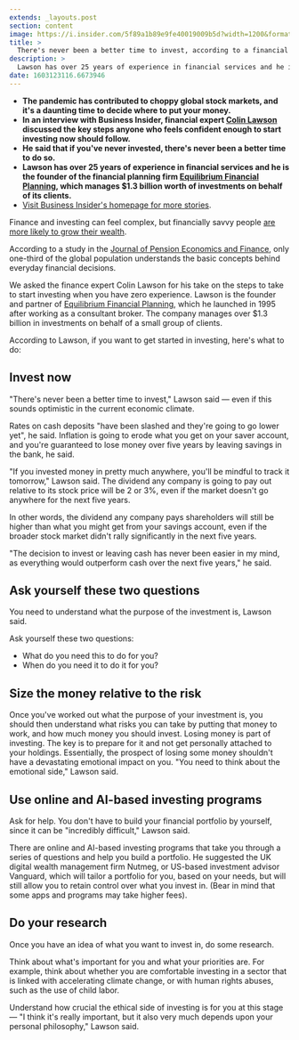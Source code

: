 ```yaml
--- 
extends: _layouts.post 
section: content 
image: https://i.insider.com/5f89a1b89e9fe40019009b5d?width=1200&format=jpeg 
title: > 
  There's never been a better time to invest, according to a financial planner whose firm manages $1.3 billion. Here's his step-by-step guide to getting started. 
description: > 
  Lawson has over 25 years of experience in financial services and he is the founder of the financial planning firm Equilibrium Financial Planning , which manages $1.3 billion worth of investments on behalf of its clients.Lawson is the founder and partner of Equilibrium Financial Planning, which he launched in 1995 after working as a consultant broker.The company manages over $1.3 billion in investments on behalf of a small group of clients.According to Lawson, if you want to get started in investing, here's what to do:Invest now"There's never been a better time to invest," Lawson said — even if this sounds optimistic in the current economic climate.You don't have to build your financial portfolio by yourself, since it can be "incredibly difficult," Lawson said. 
date: 1603123116.6673946 
--- 
```

<div><ul class="summary-list">
<li><strong>The pandemic has contributed to choppy global stock markets, and it's a daunting time to decide where to put your money.</strong></li>
<li><strong>In an interview with Business Insider, financial expert <a href="https://www.linkedin.com/in/colinalawson/">Colin Lawson</a> discussed the key steps anyone who feels confident enough to start investing now should follow.</strong></li>
<li><strong>He said that if you've never invested, there's never been a better time to do so.</strong></li>
<li><strong>Lawson has over 25 years of experience in financial services and he is the founder of the financial planning firm </strong><a href="https://equilibrium.co.uk/"><strong>Equilibrium Financial Planning</strong></a><strong>, which manages $1.3 billion worth of investments on behalf of its clients.</strong></li>
<li><a href="https://www.businessinsider.com/?hprecirc-bullet">Visit Business Insider's homepage for more stories</a>.</li>
</ul>
<p id="gpt-post-prime-mobile_in_post_ad-fluid-1" class="ad ad-wrapper fluid in-post only-mobile"></p>

<p id="gpt-post-prime-desktop_in_post_ad-fluid-1" class="ad ad-wrapper fluid in-post only-desktop"></p>
<p>Finance and investing can feel complex, but financially savvy people <a href="https://www.aeaweb.org/articles?id=10.1257/jel.52.1.5">are more likely to grow their wealth</a>.</p><p>According to a study in the <a href="https://www.cambridge.org/core/journals/journal-of-pension-economics-and-finance/article/financial-literacy-around-the-world-an-overview/0488F901318E0FBC4C92DC6E964AB89C">Journal of Pension Economics and Finance</a>, only one-third of the global population understands the basic concepts behind everyday financial decisions.</p><p>We asked the finance expert Colin Lawson for his take on the steps to take to start investing when you have zero experience. Lawson is the founder and partner of <a href="https://equilibrium.co.uk/">Equilibrium Financial Planning</a>, which he launched in 1995 after working as a consultant broker. The company manages over $1.3 billion in investments on behalf of a small group of clients.</p><p>According to Lawson, if you want to get started in investing, here's what to do:</p><h2><strong>Invest now</strong></h2><p>"There's never been a better time to invest," Lawson said &#8212; even if this sounds optimistic in the current economic climate.</p><p>Rates on cash deposits "have been slashed and they're going to go lower yet", he said. Inflation is going to erode what you get on your saver account, and you're guaranteed to lose money over five years by leaving savings in the bank, he said.</p><p>"If you invested money in pretty much anywhere, you'll be mindful to track it tomorrow," Lawson said. The dividend any company is going to pay out relative to its stock price will be 2 or 3%, even if the market doesn't go anywhere for the next five years.&#160;</p><p>In other words, the dividend any company pays shareholders will still be higher than what you might get from your savings account, even if the broader stock market didn't rally significantly in the next five years.</p>
<p id="gpt-post-prime-mobile_in_post_ad-fluid-2" class="ad ad-wrapper fluid in-post only-mobile"></p>

<p id="gpt-post-prime-desktop_in_post_ad-fluid-2" class="ad ad-wrapper fluid in-post only-desktop"></p>
<p>"The decision to invest or leaving cash has never been easier in my mind, as everything would outperform cash over the next five years," he said.&#160;</p><h2><strong>Ask yourself these two questions</strong></h2><p>You need to understand what the purpose of the investment is, Lawson said.</p><p>Ask yourself these two questions:</p><ul><li>What do you need this to do for you?</li><li>When do you need it to do it for you?</li></ul><h2><strong>Size the money relative to the risk</strong></h2><p>Once you've worked out what the purpose of your investment is, you should then understand what risks you can take by putting that money to work, and how much money you should invest. Losing money is part of investing. The key is to prepare for it and not get personally attached to your holdings. Essentially, the prospect of losing some money shouldn't have a devastating emotional impact on you. "You need to think about the emotional side," Lawson said.</p><h2><strong>Use online and AI-based investing programs</strong></h2><p>Ask for help. You don't have to build your financial portfolio by yourself, since it can be "incredibly difficult," Lawson said.&#160;&#160;</p><p>There are online and AI-based investing programs that take you through a series of questions and help you build a portfolio. He suggested the UK digital wealth management firm Nutmeg, or US-based investment advisor Vanguard, which will tailor a portfolio for you, based on your needs, but will still allow you to retain control over what you invest in. (Bear in mind that some apps and programs may take higher fees).</p><h2><strong>Do your research</strong>&#160;</h2><p>Once you have an idea of what you want to invest in, do some research.</p>
<p id="gpt-post-prime-mobile_in_post_ad-fluid-3" class="ad ad-wrapper fluid in-post only-mobile"></p>

<p id="gpt-post-prime-desktop_in_post_ad-fluid-3" class="ad ad-wrapper fluid in-post only-desktop"></p>
<p>Think about what's important for you and what your priorities are. For example, think about whether you are comfortable investing in a sector that is linked with accelerating climate change, or with human rights abuses, such as the use of child labor.</p><p>Understand how crucial the ethical side of investing is for you at this stage &#8212; "I think it's really important, but it also very much depends upon your personal philosophy," Lawson said.</p>
                  </div>